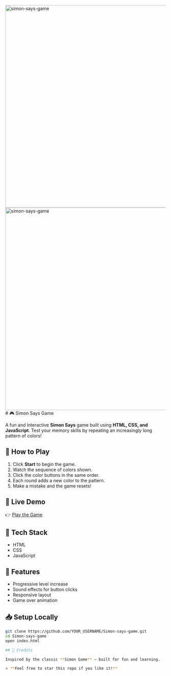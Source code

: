 <img width="1351" height="634" alt="simon-says-game" src="https://github.com/user-attachments/assets/c350d709-c9a7-4145-9cef-fe02c081ab24" /><img width="1351" height="634" alt="simon-says-game" src="https://github.com/user-attachments/assets/ae526f34-05db-4f1f-89a3-faed9154ad72" /># 🎮 Simon Says Game

A fun and interactive **Simon Says** game built using **HTML, CSS, and JavaScript**. Test your memory skills by repeating an increasingly long pattern of colors!

## 🧠 How to Play

1. Click **Start** to begin the game.
2. Watch the sequence of colors shown.
3. Click the color buttons in the same order.
4. Each round adds a new color to the pattern.
5. Make a mistake and the game resets!

## 🚀 Live Demo

👉 [Play the Game](https://rahulkewat552.github.io/Simon-says-game/)

## 📁 Tech Stack

- HTML
- CSS
- JavaScript

## 📌 Features

- Progressive level increase
- Sound effects for button clicks
- Responsive layout
- Game over animation


## 📥 Setup Locally

```bash
git clone https://github.com/YOUR_USERNAME/Simon-says-game.git
cd Simon-says-game
open index.html

## 🙌 Credits

Inspired by the classic **Simon Game** — built for fun and learning.

⭐ **Feel free to star this repo if you like it!**

